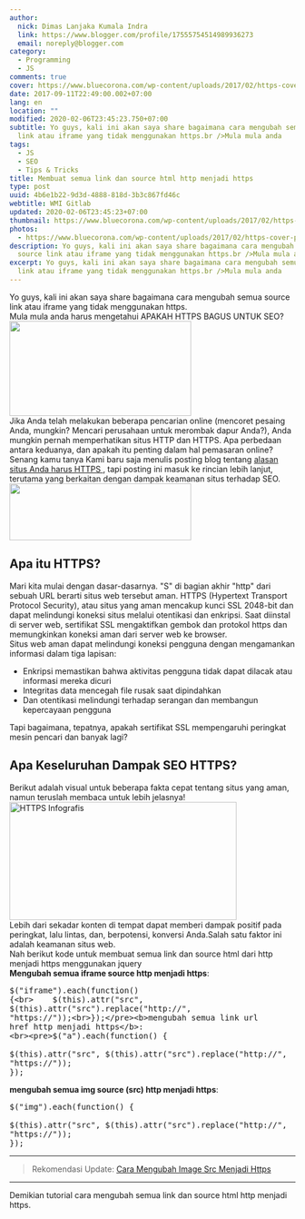 ```yaml
---
author:
  nick: Dimas Lanjaka Kumala Indra
  link: https://www.blogger.com/profile/17555754514989936273
  email: noreply@blogger.com
category:
  - Programming
  - JS
comments: true
cover: https://www.bluecorona.com/wp-content/uploads/2017/02/https-cover-photo.png
date: 2017-09-11T22:49:00.002+07:00
lang: en
location: ""
modified: 2020-02-06T23:45:23.750+07:00
subtitle: Yo guys, kali ini akan saya share bagaimana cara mengubah semua source
  link atau iframe yang tidak menggunakan https.br />Mula mula anda
tags:
  - JS
  - SEO
  - Tips & Tricks
title: Membuat semua link dan source html http menjadi https
type: post
uuid: 4b6e1b22-9d3d-4888-818d-3b3c867fd46c
webtitle: WMI Gitlab
updated: 2020-02-06T23:45:23+07:00
thumbnail: https://www.bluecorona.com/wp-content/uploads/2017/02/https-cover-photo.png
photos:
  - https://www.bluecorona.com/wp-content/uploads/2017/02/https-cover-photo.png
description: Yo guys, kali ini akan saya share bagaimana cara mengubah semua
  source link atau iframe yang tidak menggunakan https.br />Mula mula anda
excerpt: Yo guys, kali ini akan saya share bagaimana cara mengubah semua source
  link atau iframe yang tidak menggunakan https.br />Mula mula anda
---
```


Yo guys, kali ini akan saya share bagaimana cara mengubah semua source link atau iframe yang tidak menggunakan https.<br>Mula mula anda harus mengetahui APAKAH HTTPS BAGUS UNTUK SEO? <br><img height="167" src="https://www.bluecorona.com/wp-content/uploads/2017/02/https-cover-photo.png" width="320"><br>Jika Anda telah melakukan beberapa pencarian online (mencoret pesaing Anda,     mungkin? Mencari perusahaan untuk merombak dapur Anda?), Anda mungkin     pernah memperhatikan situs HTTP dan HTTPS. Apa perbedaan antara keduanya,     dan apakah itu penting dalam hal pemasaran online? <br>Senang kamu tanya Kami baru saja menulis posting blog tentang     <a href="https://translate.googleusercontent.com/translate_c?depth=3&amp;nv=1&amp;rurl=translate.google.com&amp;sl=en&amp;sp=nmt4&amp;tl=id&amp;u=https://www.bluecorona.com/blog/reasons-to-have-https-website&amp;usg=ALkJrhhqFIlztW7E0sxovDdLr5a7eLvORg" rel="noopener noreferer nofollow">        alasan situs Anda harus HTTPS     </a>    , tapi posting ini masuk ke rincian lebih lanjut, terutama yang berkaitan     dengan dampak keamanan situs terhadap SEO. <br><a href="https://translate.googleusercontent.com/translate_c?depth=3&amp;nv=1&amp;rurl=translate.google.com&amp;sl=en&amp;sp=nmt4&amp;tl=id&amp;u=https://www.bluecorona.com/blog/https-seo-download/&amp;usg=ALkJrhixPW4QKXdouFNB7zFN2POe_b9nvA" rel="noopener noreferer nofollow">        <img alt="" height="100" src="https://www.bluecorona.com/wp-content/uploads/2017/08/blog-graphic-https.png" width="320">    </a><br><h2>    Apa itu HTTPS? </h2>Mari kita mulai dengan dasar-dasarnya. "S" di bagian akhir "http" dari     sebuah URL berarti situs web tersebut aman. HTTPS (Hypertext Transport     Protocol Security), atau situs yang aman mencakup kunci SSL 2048-bit dan     dapat melindungi koneksi situs melalui otentikasi dan enkripsi. Saat     diinstal di server web, sertifikat SSL mengaktifkan gembok dan protokol     https dan memungkinkan koneksi aman dari server web ke browser. <br>Situs web aman dapat melindungi koneksi pengguna dengan mengamankan     informasi dalam tiga lapisan: <br><ul><li>        Enkripsi memastikan bahwa aktivitas pengguna tidak dapat dilacak atau         informasi mereka dicuri     </li><li>        Integritas data mencegah file rusak saat dipindahkan     </li><li>        Dan otentikasi melindungi terhadap serangan dan membangun kepercayaan         pengguna     </li></ul>Tapi bagaimana, tepatnya, apakah sertifikat SSL mempengaruhi peringkat     mesin pencari dan banyak lagi? <br><h2>    Apa Keseluruhan Dampak SEO HTTPS? </h2>Berikut adalah visual untuk beberapa fakta cepat tentang situs yang aman,     namun teruslah membaca untuk lebih jelasnya! <br><img alt="HTTPS Infografis" height="208" src="https://www.bluecorona.com/wp-content/uploads/2017/02/https-infographic-use.jpg" width="400"><br>Lebih dari sekadar konten di tempat dapat memberi dampak positif pada     peringkat, lalu lintas, dan, berpotensi, konversi Anda.Salah satu faktor     ini adalah keamanan situs web. <br>Nah berikut kode untuk membuat semua link dan source html dari http menjadi https menggunakan jquery<br><b>Mengubah semua iframe source http menjadi https</b>:<br><pre>$("iframe").each(function() {<br>    $(this).attr("src", $(this).attr("src").replace("http://", "https://"));<br>});</pre><b>mengubah semua link url href http menjadi https</b>: <br><pre>$("a").each(function() {<br>    $(this).attr("src", $(this).attr("src").replace("http://", "https://"));<br>});</pre><b>mengubah semua img source (src) http menjadi https</b>: <br><pre>$("img").each(function() {<br>    $(this).attr("src", $(this).attr("src").replace("http://", "https://"));<br>});</pre><hr><blockquote>Rekomendasi Update: <a href="https://web-manajemen.blogspot.com/search?q=mengubah+img+src+ke+https+terbaru" title="Update cara mengubah image src menjadi https">Cara Mengubah Image Src Menjadi Https</a></blockquote><hr>Demikian tutorial cara mengubah semua link dan source html http menjadi https.